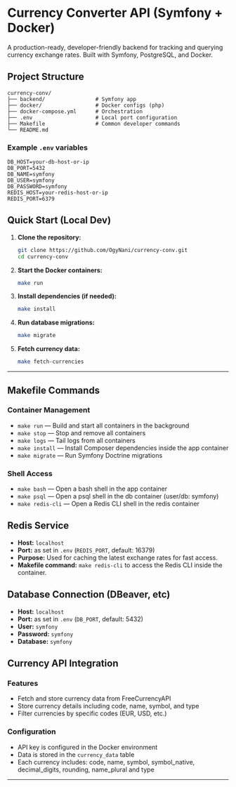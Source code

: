 # Currency Converter API (Symfony + Docker)

A production-ready, developer-friendly backend for tracking and querying currency exchange rates. Built with Symfony, PostgreSQL, and Docker.

## Project Structure

```
currency-conv/
├── backend/                # Symfony app
├── docker/                 # Docker configs (php)
├── docker-compose.yml      # Orchestration
├── .env                    # Local port configuration
├── Makefile                # Common developer commands
└── README.md
```

### Example `.env` variables
```
DB_HOST=your-db-host-or-ip
DB_PORT=5432
DB_NAME=symfony
DB_USER=symfony
DB_PASSWORD=symfony
REDIS_HOST=your-redis-host-or-ip
REDIS_PORT=6379
```

## Quick Start (Local Dev)

1. **Clone the repository:**
   ```sh
   git clone https://github.com/OgyNani/currency-conv.git
   cd currency-conv
   ```

2. **Start the Docker containers:**
   ```sh
   make run
   ```

3. **Install dependencies (if needed):**
   ```sh
   make install
   ```

4. **Run database migrations:**
   ```sh
   make migrate
   ```

5. **Fetch currency data:**
   ```sh
   make fetch-currencies
   ```

---

## Makefile Commands

### Container Management
- `make run`      — Build and start all containers in the background
- `make stop`     — Stop and remove all containers
- `make logs`     — Tail logs from all containers
- `make install`  — Install Composer dependencies inside the app container
- `make migrate`  — Run Symfony Doctrine migrations

### Shell Access
- `make bash`     — Open a bash shell in the app container
- `make psql`     — Open a psql shell in the db container (user/db: symfony)
- `make redis-cli` — Open a Redis CLI shell in the redis container

## Redis Service
- **Host:** `localhost`
- **Port:** as set in `.env` (`REDIS_PORT`, default: 16379)
- **Purpose:** Used for caching the latest exchange rates for fast access.
- **Makefile command:** `make redis-cli` to access the Redis CLI inside the container.

## Database Connection (DBeaver, etc)
- **Host:** `localhost`
- **Port:** as set in `.env` (`DB_PORT`, default: 5432)
- **User:** `symfony`
- **Password:** `symfony`
- **Database:** `symfony`

## Currency API Integration

### Features
- Fetch and store currency data from FreeCurrencyAPI
- Store currency details including code, name, symbol, and type
- Filter currencies by specific codes (EUR, USD, etc.)

### Configuration
- API key is configured in the Docker environment
- Data is stored in the `currency_data` table
- Each currency includes: code, name, symbol, symbol_native, decimal_digits, rounding, name_plural and type

---